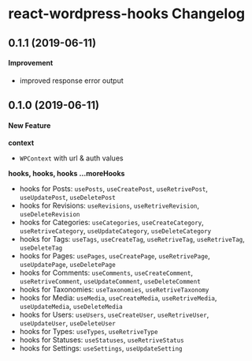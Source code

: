 # react-wordpress-hooks Changelog

## 0.1.1 (2019-06-11)
#### Improvement
- improved response error output

## 0.1.0 (2019-06-11)
#### New Feature
**context**
- `WPContext` with url & auth values

**hooks, hooks, hooks ...moreHooks**
- hooks for Posts: `usePosts`, `useCreatePost`, `useRetrivePost`, `useUpdatePost`, `useDeletePost`
- hooks for Revisions: `useRevisions`, `useRetriveRevision`, `useDeleteRevision`
- hooks for Categories: `useCategories`, `useCreateCategory`, `useRetriveCategory`, `useUpdateCategory`, `useDeleteCategory`
- hooks for Tags: `useTags`, `useCreateTag`, `useRetriveTag`, `useRetriveTag`, `useDeleteTag`
- hooks for Pages: `usePages`, `useCreatePage`, `useRetrivePage`, `useUpdatePage`, `useDeletePage`
- hooks for Comments: `useComments`, `useCreateComment`, `useRetriveComment`, `useUpdateComment`, `useDeleteComment`
- hooks for Taxonomies: `useTaxonomies`, `useRetriveTaxonomy`
- hooks for Media: `useMedia`, `useCreateMedia`, `useRetriveMedia`, `useUpdateMedia`, `useDeleteMedia`
- hooks for Users: `useUsers`, `useCreateUser`, `useRetriveUser`, `useUpdateUser`, `useDeleteUser`
- hooks for Types: `useTypes`, `useRetriveType`
- hooks for Statuses: `useStatuses`, `useRetriveStatus`
- hooks for Settings: `useSettings`, `useUpdateSetting`
